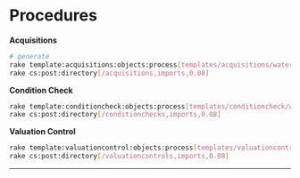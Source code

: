 Procedures
==========

**Acquisitions**

```bash
# generate
rake template:acquisitions:objects:process[templates/acquisitions/watermill-acq.csv]
rake cs:post:directory[/acquisitions,imports,0.08]
```

**Condition Check**

```bash
rake template:conditioncheck:objects:process[templates/conditioncheck/watermill-cond.csv]
rake cs:post:directory[/conditionchecks,imports,0.08]
```

**Valuation Control**

```bash
rake template:valuationcontrol:objects:process[templates/valuationcontrol/watermill-val.csv]
rake cs:post:directory[/valuationcontrols,imports,0.08]
```

---